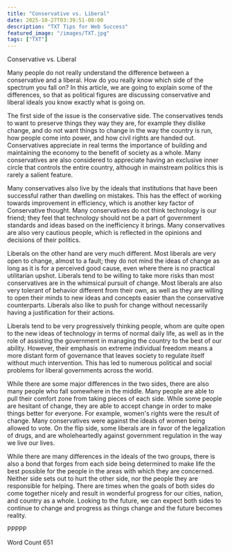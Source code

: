 ```yaml
---
title: "Conservative vs. Liberal"
date: 2025-10-27T03:39:51-08:00
description: "TXT Tips for Web Success"
featured_image: "/images/TXT.jpg"
tags: ["TXT"]
---
```


Conservative vs. Liberal

Many people do not really understand the difference between a conservative and a liberal.  How do you really know which side of the spectrum you fall on?  In this article, we are going to explain some of the differences, so that as political figures are discussing conservative and liberal ideals you know exactly what is going on.  

The first side of the issue is the conservative side.  The conservatives tends to want to preserve things they way they are, for example they dislike change, and do not want things to change in the way the country is run, how people come into power, and how civil rights are handed out.  Conservatives appreciate in real terms the importance of building and maintaining the economy to the benefit of society as a whole.  Many conservatives are also considered to appreciate having an exclusive inner circle that controls the entire country, although in mainstream politics this is rarely a salient feature.

Many conservatives also live by the ideals that institutions that have been successful rather than dwelling on mistakes.  This has the effect of working towards improvement in efficiency, which is another key factor of Conservative thought.  Many conservatives do not think technology is our friend; they feel that technology should not be a part of government standards and ideas based on the inefficiency it brings.  Many conservatives are also very cautious people, which is reflected in the opinions and decisions of their politics.

Liberals on the other hand are very much different.  Most liberals are very open to change, almost to a fault; they do not mind the ideas of change as long as it is for a perceived good cause, even where there is no practical utilitarian upshot.  Liberals tend to be willing to take more risks than most conservatives are in the whimsical pursuit of change.  Most liberals are also very tolerant of behavior different from their own, as well as they are willing to open their minds to new ideas and concepts easier than the conservative counterparts.  Liberals also like to push for change without necessarily having a justification for their actions.

Liberals tend to be very progressively thinking people, whom are quite open to the new ideas of technology in terms of normal daily life, as well as in the role of assisting the government in managing the country to the best of our ability.  However, their emphasis on extreme individual freedom means a more distant form of governance that leaves society to regulate itself without much intervention.  This has led to numerous political and social problems for liberal governments across the world.

While there are some major differences in the two sides, there are also many people who fall somewhere in the middle.  Many people are able to pull their comfort zone from taking pieces of each side.  While some people are hesitant of change, they are able to accept change in order to make things better for everyone.  For example, women's rights were the result of change.  Many conservatives were against the ideals of women being allowed to vote.  On the flip side, some liberals are in favor of the legalization of drugs, and are wholeheartedly against government regulation in the way we live our lives.

While there are many differences in the ideals of the two groups, there is also a bond that forges from each side being determined to make life the best possible for the people in the areas with which they are concerned.  Neither side sets out to hurt the other side, nor the people they are responsible for helping.  There are times when the goals of both sides do come together nicely and result in wonderful progress for our cities, nation, and country as a whole.  Looking to the future, we can expect both sides to continue to change and progress as things change and the future becomes reality. 

PPPPP

Word Count 651

